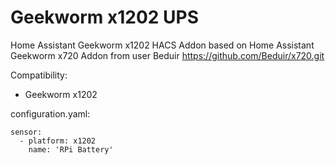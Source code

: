 # Geekworm x1202 UPS
Home Assistant Geekworm x1202 HACS Addon based on Home Assistant Geekworm x720 Addon from user Beduir https://github.com/Beduir/x720.git

Сompatibility:
   - Geekworm x1202

configuration.yaml:

	sensor:
  	  - platform: x1202
	    name: 'RPi Battery'
